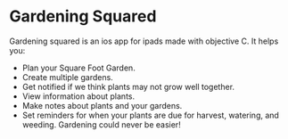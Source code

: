 # Gardening Squared


Gardening squared is an ios app for ipads made with objective C. It helps you:
- Plan your Square Foot Garden. 
- Create multiple gardens. 
- Get notified if we think plants may not grow well together. 
- View information about plants. 
- Make notes about plants and your gardens. 
- Set reminders for when your plants are due for harvest, watering, and weeding. Gardening could never be easier!
